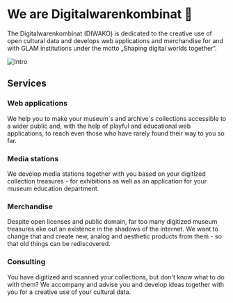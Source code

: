 # We are Digitalwarenkombinat 👋

The Digitalwarenkombinat (DIWAKO) is dedicated to the creative use of open cultural data and develops web applications and merchandise for and with GLAM institutions under the motto „Shaping digital worlds together“.

![Intro](https://digitalwarenkombinat.de/image.png)

## Services

### Web applications
We help you to make your museum´s and archive´s collections accessible to a wider public and, with the help of playful and educational web applications, to reach even those who have rarely found their way to you so far.

### Media stations
We develop media stations together with you based on your digitized collection treasures - for exhibitions as well as an application for your museum education department.

### Merchandise
Despite open licenses and public domain, far too many digitized museum treasures eke out an existence in the shadows of the internet. We want to change that and create new, analog and aesthetic products from them - so that old things can be rediscovered.

### Consulting
You have digitized and scanned your collections, but don't know what to do with them? We accompany and advise you and develop ideas together with you for a creative use of your cultural data.
